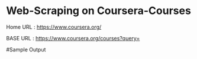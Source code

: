 # Web-Scraping on Coursera-Courses

Home URL : https://www.coursera.org/

BASE URL : https://www.coursera.org/courses?query=

#Sample Output

